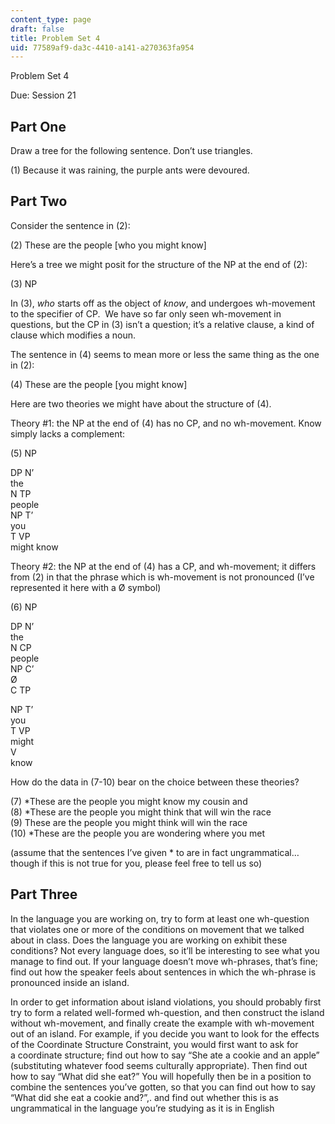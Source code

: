 ```yaml
---
content_type: page
draft: false
title: Problem Set 4
uid: 77589af9-da3c-4410-a141-a270363fa954
---
```

Problem Set 4 

Due: Session 21

## Part One 

Draw a tree for the following sentence. Don’t use triangles. 

(1) Because it was raining, the purple ants were devoured. 

## Part Two 

Consider the sentence in (2): 

(2) These are the people \[who you might know\] 

Here’s a tree we might posit for the structure of the NP at the end of (2): 

(3) NP 

In (3), *who* starts off as the object of *know*, and undergoes wh-movement to the specifier of CP.  We have so far only seen wh-movement in questions, but the CP in (3) isn’t a question; it’s a relative clause, a kind of clause which modifies a noun. 

The sentence in (4) seems to mean more or less the same thing as the one in (2): 

(4) These are the people \[you might know\] 

Here are two theories we might have about the structure of (4). 

Theory #1: the NP at the end of (4) has no CP, and no wh-movement. Know simply lacks a complement: 

(5) NP 

DP N’     
the     
N TP     
people     
NP T’     
you     
T VP     
might know 

Theory #2: the NP at the end of (4) has a CP, and wh-movement; it differs from (2) in that the phrase which is wh-movement is not pronounced (I’ve represented it here with a Ø symbol) 

(6) NP 

DP N’     
the     
N CP     
people     
NP C’     
Ø     
C TP 

NP T’     
you     
T VP     
might     
V     
know 

How do the data in (7-10) bear on the choice between these theories? 

(7) \*These are the people you might know my cousin and     
(8) \*These are the people you might think that will win the race     
(9) These are the people you might think will win the race     
(10) \*These are the people you are wondering where you met 

(assume that the sentences I’ve given \* to are in fact ungrammatical…though if this is not true for you, please feel free to tell us so)

## Part Three 

In the language you are working on, try to form at least one wh-question that violates one or more of the conditions on movement that we talked about in class. Does the language you are working on exhibit these conditions? Not every language does, so it’ll be interesting to see what you manage to find out. If your language doesn’t move wh-phrases, that’s fine; find out how the speaker feels about sentences in which the wh-phrase is pronounced inside an island. 

In order to get information about island violations, you should probably first try to form a related well-formed wh-question, and then construct the island without wh-movement, and finally create the example with wh-movement out of an island. For example, if you decide you want to look for the effects of the Coordinate Structure Constraint, you would first want to ask for a coordinate structure; find out how to say “She ate a cookie and an apple” (substituting whatever food seems culturally appropriate). Then find out how to say “What did she eat?” You will hopefully then be in a position to combine the sentences you’ve gotten, so that you can find out how to say “What did she eat a cookie and?”,. and find out whether this is as ungrammatical in the language you’re studying as it is in English